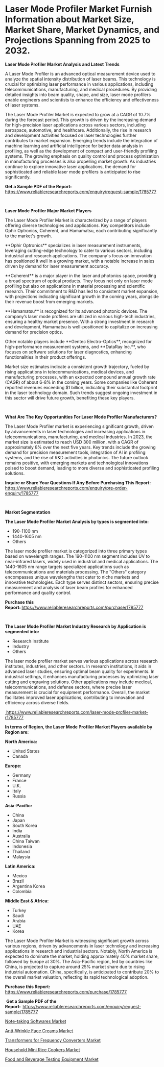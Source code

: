 <p><h1>Laser Mode Profiler Market Furnish Information about Market Size, Market Share, Market Dynamics, and Projections Spanning from 2025 to 2032.</h1></p><p><strong>Laser Mode Profiler Market Analysis and Latest Trends</strong></p>
<p><p>A Laser Mode Profiler is an advanced optical measurement device used to analyze the spatial intensity distribution of laser beams. This technology is crucial for optimizing laser performance in various applications, including telecommunications, manufacturing, and medical procedures. By providing detailed insights into beam quality, shape, and size, laser mode profilers enable engineers and scientists to enhance the efficiency and effectiveness of laser systems.</p><p>The Laser Mode Profiler Market is expected to grow at a CAGR of 10.7% during the forecast period. This growth is driven by the increasing demand for high-precision laser applications across various sectors, including aerospace, automotive, and healthcare. Additionally, the rise in research and development activities focused on laser technologies further contributes to market expansion. Emerging trends include the integration of machine learning and artificial intelligence for better data analysis in profiling, as well as the development of compact and user-friendly profiling systems. The growing emphasis on quality control and process optimization in manufacturing processes is also propelling market growth. As industries continue to explore innovative laser applications, the demand for sophisticated and reliable laser mode profilers is anticipated to rise significantly.</p></p>
<p><strong>Get a Sample PDF of the Report:&nbsp;</strong> <a href="https://www.reliableresearchreports.com/enquiry/request-sample/1785777?utm_campaign=8&utm_medium=2&utm_source=Github&utm_content=ia&utm_term=25032025&utm_id=laser-mode-profiler">https://www.reliableresearchreports.com/enquiry/request-sample/1785777</a></p>
<p>&nbsp;</p>
<p><strong>Laser Mode Profiler Major Market Players</strong></p>
<p><p>The Laser Mode Profiler Market is characterized by a range of players offering diverse technologies and applications. Key competitors include Ophir Optronics, Coherent, and Hamamatsu, each contributing significantly to the market's growth.</p><p>**Ophir Optronics** specializes in laser measurement instruments, leveraging cutting-edge technology to cater to various sectors, including industrial and research applications. The company's focus on innovation has positioned it well in a growing market, with a notable increase in sales driven by demand for laser measurement accuracy.</p><p>**Coherent** is a major player in the laser and photonics space, providing a broad spectrum of optical products. They focus not only on laser mode profiling but also on applications in material processing and scientific research. Their commitment to R&D has led to consistent market expansion, with projections indicating significant growth in the coming years, alongside their revenue boost from emerging markets.</p><p>**Hamamatsu** is recognized for its advanced photonic devices. The company’s laser mode profilers are utilized in various high-tech industries, ensuring a healthy market presence. With a strong investment in research and development, Hamamatsu is well-positioned to capitalize on increasing demand for precision optics.</p><p>Other notable players include **Gentec Electro-Optics**, recognized for high-performance measurement systems, and **DataRay Inc.**, who focuses on software solutions for laser diagnostics, enhancing functionalities in their product offerings.</p><p>Market size estimates indicate a consistent growth trajectory, fueled by rising applications in telecommunications, medical devices, and manufacturing processes, with an expected compound annual growth rate (CAGR) of about 6-8% in the coming years. Some companies like Coherent reported revenues exceeding $1 billion, indicating their substantial footprint in the laser technology domain. Such trends suggest ongoing investment in this sector will drive future growth, benefiting these key players.</p></p>
<p>&nbsp;</p>
<p><strong>What Are The Key Opportunities For Laser Mode Profiler Manufacturers?</strong></p>
<p><p>The Laser Mode Profiler market is experiencing significant growth, driven by advancements in laser technologies and increasing applications in telecommunications, manufacturing, and medical industries. In 2023, the market size is estimated to reach USD 300 million, with a CAGR of approximately 8% over the next five years. Key trends include the growing demand for precision measurement tools, integration of AI in profiling systems, and the rise of R&D activities in photonics. The future outlook remains positive, with emerging markets and technological innovations poised to boost demand, leading to more diverse and sophisticated profiling solutions.</p></p>
<p><strong>Inquire or Share Your Questions If Any Before Purchasing This Report:</strong> <a href="https://www.reliableresearchreports.com/enquiry/pre-order-enquiry/1785777?utm_campaign=8&utm_medium=2&utm_source=Github&utm_content=ia&utm_term=25032025&utm_id=laser-mode-profiler">https://www.reliableresearchreports.com/enquiry/pre-order-enquiry/1785777</a></p>
<p>&nbsp;</p>
<p><strong>Market Segmentation</strong></p>
<p><strong>The Laser Mode Profiler Market Analysis by types is segmented into:</strong></p>
<p><ul><li>190-1100 nm</li><li>1440-1605 nm</li><li>Others</li></ul></p>
<p><p>The laser mode profiler market is categorized into three primary types based on wavelength ranges. The 190-1100 nm segment includes UV to near-infrared lasers, widely used in industrial and medical applications. The 1440-1605 nm range targets specialized applications such as telecommunications and materials processing. The "Others" category encompasses unique wavelengths that cater to niche markets and innovative technologies. Each type serves distinct sectors, ensuring precise measurement and analysis of laser beam profiles for enhanced performance and quality control.</p></p>
<p><strong>Purchase this Report:&nbsp;</strong><a href="https://www.reliableresearchreports.com/purchase/1785777?utm_campaign=8&utm_medium=2&utm_source=Github&utm_content=ia&utm_term=25032025&utm_id=laser-mode-profiler">https://www.reliableresearchreports.com/purchase/1785777</a></p>
<p>&nbsp;</p>
<p><strong>The Laser Mode Profiler Market Industry Research by Application is segmented into:</strong></p>
<p><ul><li>Research Institute</li><li>Industry</li><li>Others</li></ul></p>
<p><p>The laser mode profiler market serves various applications across research institutes, industries, and other sectors. In research institutions, it aids in advanced laser studies, ensuring optimal beam quality for experiments. In industrial settings, it enhances manufacturing processes by optimizing laser cutting and engraving solutions. Other applications may include medical, telecommunications, and defense sectors, where precise laser measurement is crucial for equipment performance. Overall, the market facilitates improved laser applications, contributing to innovation and efficiency across diverse fields.</p></p>
<p><a href="https://www.reliableresearchreports.com/laser-mode-profiler-market-r1785777?utm_campaign=8&utm_medium=2&utm_source=Github&utm_content=ia&utm_term=25032025&utm_id=laser-mode-profiler">&nbsp;https://www.reliableresearchreports.com/laser-mode-profiler-market-r1785777</a></p>
<p><strong>In terms of Region, the Laser Mode Profiler Market Players available by Region are:</strong></p>
<p>
    <p> <strong> North America: </strong>
        <ul>
            <li>United States</li>
            <li>Canada</li>
        </ul>
        </p> 
    <p> <strong> Europe: </strong>
        <ul>
            <li>Germany</li>
            <li>France</li>
            <li>U.K.</li>
            <li>Italy</li>
            <li>Russia</li>
        </ul>
        </p> 
    <p> <strong> Asia-Pacific: </strong>
        <ul>
            <li>China</li>
            <li>Japan</li>
            <li>South Korea</li>
            <li>India</li>
            <li>Australia</li>
            <li>China Taiwan</li>
            <li>Indonesia</li>
            <li>Thailand</li>
            <li>Malaysia</li>
        </ul>
        </p> 
    <p> <strong> Latin America: </strong>
        <ul>
            <li>Mexico</li>
            <li>Brazil</li>
            <li>Argentina Korea</li>
            <li>Colombia</li>
        </ul>
        </p> 
    <p> <strong> Middle East & Africa: </strong>
        <ul>
            <li>Turkey</li>
            <li>Saudi</li>
            <li>Arabia</li>
            <li>UAE</li>
            <li>Korea</li>
        </ul>
    </p>
    </p>
<p><p>The Laser Mode Profiler Market is witnessing significant growth across various regions, driven by advancements in laser technology and increasing applications in research and industrial sectors. Notably, North America is expected to dominate the market, holding approximately 40% market share, followed by Europe at 30%. The Asia-Pacific region, led by countries like China, is projected to capture around 25% market share due to rising industrial automation. China, specifically, is anticipated to contribute 20% to the overall market valuation, reflecting its rapid technological adoption.</p></p>
<p><strong>Purchase this Report: </strong><a href="https://www.reliableresearchreports.com/purchase/1785777?utm_campaign=8&utm_medium=2&utm_source=Github&utm_content=ia&utm_term=25032025&utm_id=laser-mode-profiler">https://www.reliableresearchreports.com/purchase/1785777</a></p>
<p>&nbsp;<strong>Get a Sample PDF of the Report:&nbsp;&nbsp;</strong><a href="https://www.reliableresearchreports.com/enquiry/request-sample/1785777?utm_campaign=8&utm_medium=2&utm_source=Github&utm_content=ia&utm_term=25032025&utm_id=laser-mode-profiler">https://www.reliableresearchreports.com/enquiry/request-sample/1785777</a></p>
<p><strong></strong></p>
<p><p><a href="https://github.com/vigatoimrene04/Market-Research-Report-List-1/blob/main/note-taking-softwares-market.md?utm_campaign=8&utm_medium=2&utm_source=Github&utm_content=ia&utm_term=25032025&utm_id=laser-mode-profiler">Note-taking Softwares Market</a></p><p><a href="https://github.com/wyettillesr4/Market-Research-Report-List-1/blob/main/anti-wrinkle-face-creams-market.md?utm_campaign=8&utm_medium=2&utm_source=Github&utm_content=ia&utm_term=25032025&utm_id=laser-mode-profiler">Anti-Wrinkle Face Creams Market</a></p><p><a href="https://github.com/supashcriana/Market-Research-Report-List-1/blob/main/transformers-for-frequency-converters-market.md?utm_campaign=8&utm_medium=2&utm_source=Github&utm_content=ia&utm_term=25032025&utm_id=laser-mode-profiler">Transformers for Frequency Converters Market</a></p><p><a href="https://github.com/bufkamaiahi7/Market-Research-Report-List-1/blob/main/household-mini-rice-cookers-market.md?utm_campaign=8&utm_medium=2&utm_source=Github&utm_content=ia&utm_term=25032025&utm_id=laser-mode-profiler">Household Mini Rice Cookers Market</a></p><p><a href="https://github.com/gasiorgary79/Market-Research-Report-List-1/blob/main/food-and-beverage-testing-equipment-market.md?utm_campaign=8&utm_medium=2&utm_source=Github&utm_content=ia&utm_term=25032025&utm_id=laser-mode-profiler">Food and Beverage Testing Equipment Market</a></p></p>